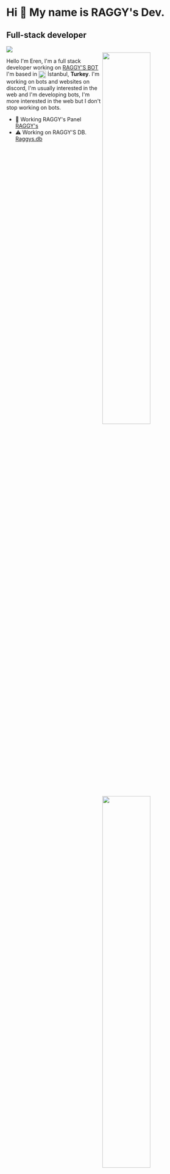 Hi 👋 My name is RAGGY's Dev.
===========================
Full-stack developer
--------------------
![](https://visitor-badge.laobi.icu/badge?page_id=qid7dev&format=true)
<br>
<img width="50%" align="right" src="https://github-widgetbox.vercel.app/api/profile?username=raggysdev&data=followers,repositories,stars,commits&theme=darkmode">
<img width="50%" height="1px" align="right" src="https://i.imgur.com/DkKayja.png">
<img width="50%" align="right" src="https://github-widgetbox.vercel.app/api/skills?languages=js,kotlin,html,css,nodejs,java,php&theme=darkmode">

Hello I'm Eren, I'm a full stack developer working on [RAGGY'S BOT](https://bot.raggys.xyz)
I'm based in <img width="20" height="20" align="center" src="https://i.imgur.com/ff547ZT.png"> İstanbul, **Turkey**. I'm working on bots and websites on discord, I'm usually interested in the web and I'm developing bots, I'm more interested in the web but I don't stop working on bots.

- 🚀 Working RAGGY's Panel [RAGGY's](https://bot.raggys.xyz)
- ⚠ Working on RAGGY'S DB. [Raggys.db](https://www.npmjs.com/package/raggys.db)

